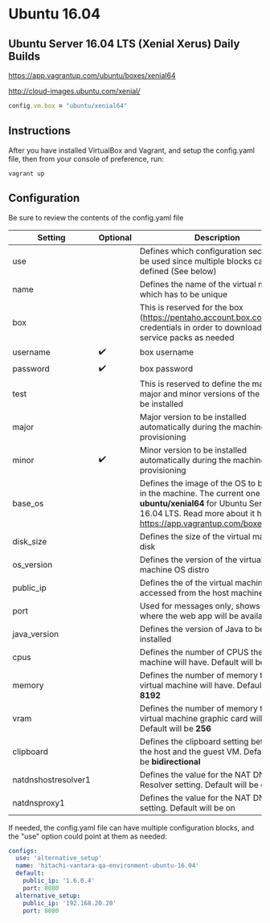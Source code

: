 # Ubuntu 16.04

## Ubuntu Server 16.04 LTS (Xenial Xerus) Daily Builds

https://app.vagrantup.com/ubuntu/boxes/xenial64

http://cloud-images.ubuntu.com/xenial/

```ruby
config.vm.box = "ubuntu/xenial64"
```

## Instructions

After you have installed VirtualBox and Vagrant, and setup the config.yaml file, then from your console of preference, run:

```shell
vagrant up
```

## Configuration

Be sure to review the contents of the config.yaml file

| Setting | Optional | Description |
| --- | --- | --- |
| use | | Defines which configuration section will be used since multiple blocks can be defined (See below) |
| name | | Defines the name of the virtual machine which has to be unique |
| box | | This is reserved for the box (https://pentaho.account.box.com/login) credentials in order to download the service packs as needed |
| username | :heavy_check_mark: | box username |
| password | :heavy_check_mark: | box password |
| test | | This is reserved to define the machine major and minor versions of the suite to be installed |
| major | | Major version to be installed automatically during the machine provisioning |
| minor | :heavy_check_mark: | Minor version to be installed automatically during the machine provisioning |
| base_os | | Defines the image of the OS to be used in the machine. The current one will be **ubuntu/xenial64** for Ubuntu Server 16.04 LTS. Read more about it here: https://app.vagrantup.com/boxes/search |
| disk_size | | Defines the size of the virtual machine disk |
| os_version | | Defines the version of the virtual machine OS distro |
| public_ip | | Defines the of the virtual machine to be accessed from the host machine |
| port | | Used for messages only, shows the port where the web app will be available |
| java_version | | Defines the version of Java to be installed |
| cpus | | Defines the number of CPUS the virtual machine will have. Default will be **2** |
| memory | | Defines the number of memory the virtual machine will have. Default will be **8192** |
| vram | | Defines the number of memory the virtual machine graphic card will have. Default will be **256** |
| clipboard | | Defines the clipboard setting between the host and the guest VM. Default will be **bidirectional** |
| natdnshostresolver1 | | Defines the value for the NAT DNS Host Resolver setting. Default will be **on** |
| natdnsproxy1 | | Defines the value for the NAT DNS Proxy setting. Default will be on |

If needed, the config.yaml file can have multiple configuration blocks, and the "use" option could point at them as needed:

```yaml
configs:
  use: 'alternative_setup'
  name: 'hitachi-vantara-qa-environment-ubuntu-16.04'
  default:
    public_ip: '1.6.0.4'
    port: 8080
  alternative_setup:
    public_ip: '192.168.20.20'
    port: 8080
```
